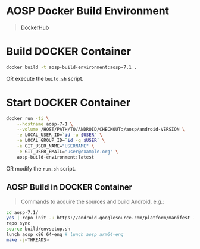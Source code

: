 # AOSP Docker Build Environment

> [DockerHub](https://hub.docker.com/r/sweisgerber/aosp-build-environment/)

# Build DOCKER Container


```bash
docker build -t aosp-build-environment:aosp-7.1 .
```

OR execute the `build.sh` script.


# Start DOCKER Container


```bash
docker run -ti \
    --hostname aosp-7-1 \
    --volume /HOST/PATH/TO/ANDROID/CHECKOUT:/aosp/android-VERSION \
    -e LOCAL_USER_ID=`id -u $USER` \
    -e LOCAL_GROUP_ID=`id -g $USER` \
    -e GIT_USER_NAME="USERNAME" \
    -e GIT_USER_EMAIL="user@example.org" \
    aosp-build-environment:latest
```

OR modify the `run.sh` script.

## AOSP Build in DOCKER Container


> Commands to acquire the sources and build Android, e.g.:


```bash
cd aosp-7.1/
yes | repo init -u https://android.googlesource.com/platform/manifest -b android-7.1.1_r6
repo sync
source build/envsetup.sh
lunch aosp_x86_64-eng # lunch aosp_arm64-eng
make -j<THREADS>
```
